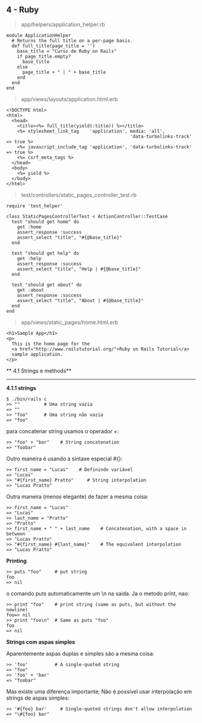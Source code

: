 
4 - Ruby
--------

> app/helpers/application_helper.rb

    module ApplicationHelper    
      # Returns the full title on a per-page basis.
      def full_title(page_title = '')
        base_title = "Curso de Ruby on Rails"
        if page_title.empty?
          base_title
        else
          page_title + " | " + base_title
        end
      end
    end

> app/views/layouts/application.html.erb

    <!DOCTYPE html>
    <html>
      <head>
        <title><%= full_title(yield(:title)) %></title>
        <%= stylesheet_link_tag    'application', media: 'all',
                                                  'data-turbolinks-track' => true %>
        <%= javascript_include_tag 'application', 'data-turbolinks-track' => true %>
        <%= csrf_meta_tags %>
      </head>
      <body>
        <%= yield %>
      </body>
    </html>

> test/controllers/static_pages_controller_test.rb

    require 'test_helper'
    
    class StaticPagesControllerTest < ActionController::TestCase
      test "should get home" do
        get :home
        assert_response :success
        assert_select "title", "#{@base_title}"
      end
    
      test "should get help" do
        get :help
        assert_response :success
        assert_select "title", "Help | #{@base_title}"
      end
    
      test "should get about" do
        get :about
        assert_response :success
        assert_select "title", "About | #{@base_title}"
      end
    end

> app/views/static_pages/home.html.erb

    <h1>Sample App</h1>
    <p>
      This is the home page for the
      <a href="http://www.railstutorial.org/">Ruby on Rails Tutorial</a>
      sample application.
    </p>


** 4.1 Strings e methods**


----------


**4.1.1 strings**

    $ ./bin/rails c
    >> ""         # Uma string vazia
    => ""
    >> "foo"      # Uma string não vazia
    => "foo"

para concatenar string usamos o operador +:

    >> "foo" + "bar"    # String concatenation
    => "foobar"

Outro maneira é usando a sintaxe especial #{}:

    >> first_name = "Lucas"    # Definindo variável
    => "Lucas"
    >> "#{first_name} Pratto"     # String interpolation
    => "Lucas Pratto"

Outra maneira (menos elegante) de fazer a mesma coisa:

	>> first_name = "Lucas"
	=> "Lucas"
	>> last_name = "Pratto"
	=> "Pratto"
	>> first_name + " " + last_name    # Concatenation, with a space in between
	=> "Lucas Pratto"
	>> "#{first_name} #{last_name}"    # The equivalent interpolation
	=> "Lucas Pratto"

**Printing**

    >> puts "foo"     # put string
    foo
    => nil

o comando puts automaticamente um \n na saida. Ja o metodo print, nao:

    >> print "foo"    # print string (same as puts, but without the newline)
    foo=> nil
    >> print "foo\n"  # Same as puts "foo"
    foo
    => nil

**Strings com aspas simples**

Aparentemente aspas duplas e simples são a mesma coisa:

    >> 'foo'          # A single-quoted string
    => "foo"
    >> 'foo' + 'bar'
    => "foobar"

Mas existe uma diferença importante; Não é possível usar interpolação em strings de aspas simples:

    >> '#{foo} bar'     # Single-quoted strings don't allow interpolation
    => "\#{foo} bar"












